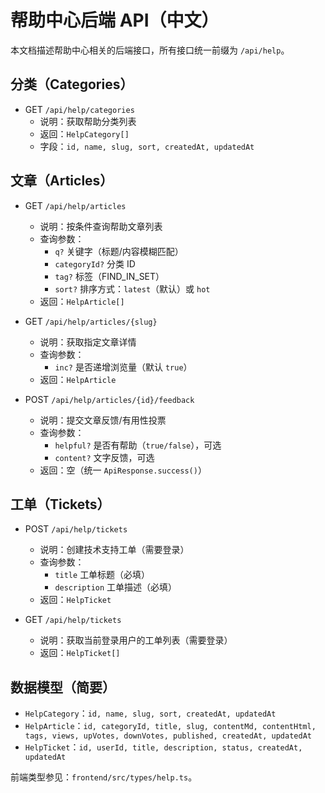 # 帮助中心后端 API（中文）

本文档描述帮助中心相关的后端接口，所有接口统一前缀为 `/api/help`。

## 分类（Categories）
- GET `/api/help/categories`
  - 说明：获取帮助分类列表
  - 返回：`HelpCategory[]`
  - 字段：`id, name, slug, sort, createdAt, updatedAt`

## 文章（Articles）
- GET `/api/help/articles`
  - 说明：按条件查询帮助文章列表
  - 查询参数：
    - `q?` 关键字（标题/内容模糊匹配）
    - `categoryId?` 分类 ID
    - `tag?` 标签（FIND_IN_SET）
    - `sort?` 排序方式：`latest`（默认）或 `hot`
  - 返回：`HelpArticle[]`

- GET `/api/help/articles/{slug}`
  - 说明：获取指定文章详情
  - 查询参数：
    - `inc?` 是否递增浏览量（默认 `true`）
  - 返回：`HelpArticle`

- POST `/api/help/articles/{id}/feedback`
  - 说明：提交文章反馈/有用性投票
  - 查询参数：
    - `helpful?` 是否有帮助（`true/false`），可选
    - `content?` 文字反馈，可选
  - 返回：空（统一 `ApiResponse.success()`）

## 工单（Tickets）
- POST `/api/help/tickets`
  - 说明：创建技术支持工单（需要登录）
  - 查询参数：
    - `title` 工单标题（必填）
    - `description` 工单描述（必填）
  - 返回：`HelpTicket`

- GET `/api/help/tickets`
  - 说明：获取当前登录用户的工单列表（需要登录）
  - 返回：`HelpTicket[]`

## 数据模型（简要）
- `HelpCategory`：`id, name, slug, sort, createdAt, updatedAt`
- `HelpArticle`：`id, categoryId, title, slug, contentMd, contentHtml, tags, views, upVotes, downVotes, published, createdAt, updatedAt`
- `HelpTicket`：`id, userId, title, description, status, createdAt, updatedAt`

前端类型参见：`frontend/src/types/help.ts`。
